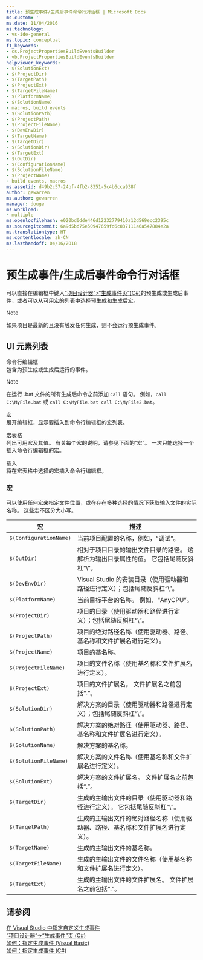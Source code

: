 ```yaml
---
title: 预生成事件/生成后事件命令行对话框 | Microsoft Docs
ms.custom: ''
ms.date: 11/04/2016
ms.technology:
- vs-ide-general
ms.topic: conceptual
f1_keywords:
- cs.ProjectPropertiesBuildEventsBuilder
- vb.ProjectPropertiesBuildEventsBuilder
helpviewer_keywords:
- $(SolutionExt)
- $(ProjectDir)
- $(TargetPath)
- $(ProjectExt)
- $(TargetFileName)
- $(PlatformName)
- $(SolutionName)
- macros, build events
- $(SolutionPath)
- $(ProjectPath)
- $(ProjectFileName)
- $(DevEnvDir)
- $(TargetName)
- $(TargetDir)
- $(SolutionDir)
- $(TargetExt)
- $(OutDir)
- $(ConfigurationName)
- $(SolutionFileName)
- $(ProjectName)
- build events, macros
ms.assetid: d49b2c57-24bf-4fb2-8351-5c4b6cca938f
author: gewarren
ms.author: gewarren
manager: douge
ms.workload:
- multiple
ms.openlocfilehash: e020bd0dde446d12232779410a12d569ecc2395c
ms.sourcegitcommit: 6a9d5bd75e50947659fd6c837111a6a547884e2a
ms.translationtype: HT
ms.contentlocale: zh-CN
ms.lasthandoff: 04/16/2018
---
```

# <a name="pre-build-eventpost-build-event-command-line-dialog-box"></a>预生成事件/生成后事件命令行对话框
可以直接在编辑框中键入[“项目设计器”>“生成事件页”(C#)](../../ide/reference/build-events-page-project-designer-csharp.md)的预生成或生成后事件，或者可以从可用宏的列表中选择预生成和生成后宏。  
  
> [!NOTE]
>  如果项目是最新的且没有触发任何生成，则不会运行预生成事件。  
  
## <a name="ui-element-list"></a>UI 元素列表  
 命令行编辑框  
 包含为预生成或生成后运行的事件。  
  
> [!NOTE]
>  在运行 .bat 文件的所有生成后命令之前添加 `call` 语句。 例如，`call C:\MyFile.bat` 或 `call C:\MyFile.bat call C:\MyFile2.bat`。  
  
 宏  
 展开编辑框，显示要插入到命令行编辑框的宏列表。  
  
 宏表格  
 列出可用宏及其值。 有关每个宏的说明，请参见下面的“宏”。 一次只能选择一个插入命令行编辑框的宏。  
  
 插入  
 将在宏表格中选择的宏插入命令行编辑框。  
  
### <a name="macros"></a>宏  
 可以使用任何宏来指定文件位置，或在存在多种选择的情况下获取输入文件的实际名称。 这些宏不区分大小写。  
  
|宏|描述|  
|-----------|-----------------|  
|`$(ConfigurationName)`|当前项目配置的名称，例如，“调试”。|  
|`$(OutDir)`|相对于项目目录的输出文件目录的路径。 这解析为输出目录属性的值。 它包括尾随反斜杠“\\”。|  
|`$(DevEnvDir)`|Visual Studio 的安装目录（使用驱动器和路径进行定义）；包括尾随反斜杠“\\”。|  
|`$(PlatformName)`|当前目标平台的名称。 例如，“AnyCPU”。|  
|`$(ProjectDir)`|项目的目录（使用驱动器和路径进行定义）；包括尾随反斜杠“\\”。|  
|`$(ProjectPath)`|项目的绝对路径名称（使用驱动器、路径、基名称和文件扩展名进行定义）。|  
|`$(ProjectName)`|项目的基名称。|  
|`$(ProjectFileName)`|项目的文件名称（使用基名称和文件扩展名进行定义）。|  
|`$(ProjectExt)`|项目的文件扩展名。 文件扩展名之前包括“.”。|  
|`$(SolutionDir)`|解决方案的目录（使用驱动器和路径进行定义）；包括尾随反斜杠“\\”。|  
|`$(SolutionPath)`|解决方案的绝对路径（使用驱动器、路径、基名称和文件扩展名进行定义）。|  
|`$(SolutionName)`|解决方案的基名称。|  
|`$(SolutionFileName)`|解决方案的文件名称（使用基名称和文件扩展名进行定义）。|  
|`$(SolutionExt)`|解决方案的文件扩展名。 文件扩展名之前包括“.”。|  
|`$(TargetDir)`|生成的主输出文件的目录（使用驱动器和路径进行定义）。 它包括尾随反斜杠“\\”。|  
|`$(TargetPath)`|生成的主输出文件的绝对路径名称（使用驱动器、路径、基名称和文件扩展名进行定义）。|  
|`$(TargetName)`|生成的主输出文件的基名称。|  
|`$(TargetFileName)`|生成的主输出文件的文件名称（使用基名称和文件扩展名进行定义）。|  
|`$(TargetExt)`|生成的主输出文件的文件扩展名。 文件扩展名之前包括“.”。|  
  
## <a name="see-also"></a>请参阅  
 [在 Visual Studio 中指定自定义生成事件](../../ide/specifying-custom-build-events-in-visual-studio.md)   
 [“项目设计器”->“生成事件”页 (C#)](../../ide/reference/build-events-page-project-designer-csharp.md)   
 [如何：指定生成事件 (Visual Basic)](../../ide/how-to-specify-build-events-visual-basic.md)   
 [如何：指定生成事件 (C#)](../../ide/how-to-specify-build-events-csharp.md)